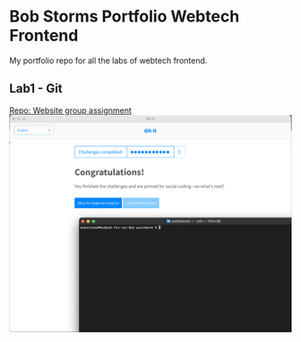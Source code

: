 # Bob Storms Portfolio Webtech Frontend
My portfolio repo for all the labs of webtech frontend.

## Lab1 - Git
[Repo: Website group assignment](https://github.com/bobstorms/WebtechAdvanced-Lab1Website)
![Git-It](https://github.com/bobstorms/2IMD-WebtechFrontend-Portfolio/blob/main/Lab1%20-%20Git/Git-it%20completed.png)